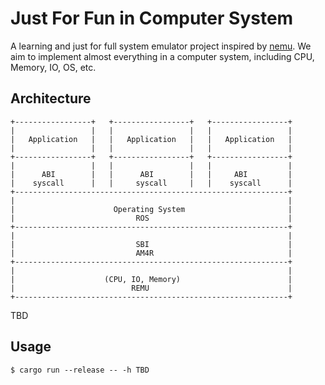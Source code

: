 # Just For Fun in Computer System

A learning and just for full system emulator project inspired by [nemu](https://github.com/NJU-ProjectN/nemu).
We aim to implement almost everything in a computer system, including CPU, Memory, IO, OS, etc.

## Architecture
```
+-----------------+   +-----------------+   +-----------------+
|                 |   |                 |   |                 |
|   Application   |   |   Application   |   |   Application   |
|                 |   |                 |   |                 |
+-----------------+   +-----------------+   +-----------------+
|                 |   |                 |   |                 |
|      ABI        |   |      ABI        |   |     ABI         |
|    syscall      |   |     syscall     |   |    syscall      |
+-------------------------------------------------------------+   
|                                                             |
|                      Operating System                       |
|                           ROS                               |
+-------------------------------------------------------------+
|                                                             |
|                           SBI                               |
|                           AM4R                              |
+-------------------------------------------------------------+
|                                                             |
|                    (CPU, IO, Memory)                        |
|                          REMU                               |
+-------------------------------------------------------------+
```

TBD



## Usage
```
$ cargo run --release -- -h TBD
```